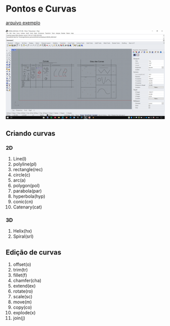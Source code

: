 # Pontos e Curvas

[arquivo exemplo](./CURVAS_2020.3dm)

![img](./curvas.png)

## Criando curvas

### 2D 

1. Line(l)
1. polyline(pl)
1. rectangle(rec)
1. circle(c)
2. arc(a)
3. polygon(pol)
4. parabola(par)
5. hyperbola(hyp)
6. conic(cn)
7. Catenary(cat)

### 3D

1. Helix(hx)
1. Spiral(srl)

## Edição de curvas

1. offset(o)
1. trim(tr)
1. fillet(f)
1. chamfer(cha)
1. extend(ex)
1. rotate(ro)
1. scale(sc)
1. move(m)
1. copy(co)
1. explode(x)
1. join(j)


